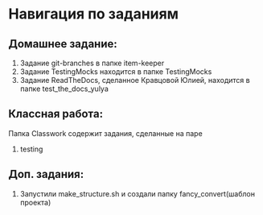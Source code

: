# Навигация по заданиям

## Домашнее задание:
1. Задание git-branches в папке item-keeper 
2. Задание TestingMocks находится в папке TestingMocks 
3. Задание ReadTheDocs, сделанное Кравцовой Юлией, находится в папке test_the_docs_yulya

## Классная работа: 
Папка Classwork содержит задания, сделанные на паре
1. testing

## Доп. задания: 
1. Запустили make_structure.sh и создали папку fancy_convert(шаблон проекта)
